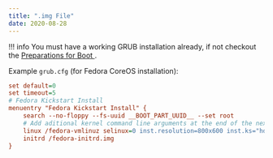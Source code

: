 ```yaml
---
title: ".img File"
date: 2020-08-28
---
```


!!! info
    You must have a working GRUB installation already, if not checkout the [Preparations for Boot ](../preparations-for-boot-xyz-file.md).

Example `grub.cfg` (for Fedora CoreOS installation):

```ini
set default=0
set timeout=5
# Fedora Kickstart Install
menuentry "Fedora Kickstart Install" {
    search --no-floppy --fs-uuid __BOOT_PART_UUID__ --set root
    # Add aditional kernel command line arguments at the end of the next line
    linux /fedora-vmlinuz selinux=0 inst.resolution=800x600 inst.ks="hd:UUID=__BOOT_PART_UUID__:/ks.cfg" inst.stage2="hd:UUID=__BOOT_PART_UUID__:/fedora-install.img"
    initrd /fedora-initrd.img
}
```
